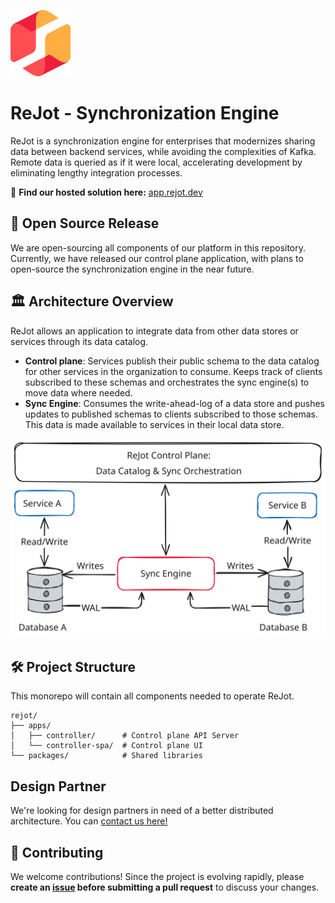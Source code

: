 ![ReJot Icon](resources/rejot-icon.png)

# ReJot - Synchronization Engine

ReJot is a synchronization engine for enterprises that modernizes sharing data between backend services, while avoiding the complexities of Kafka.
Remote data is queried as if it were local, accelerating development by eliminating lengthy integration processes.

🔗 **Find our hosted solution here:** [app.rejot.dev](https://app.rejot.dev/)

## 🚀 Open Source Release

We are open-sourcing all components of our platform in this repository. Currently, we have released our control plane application, with plans to open-source the synchronization engine in the near future.

## 🏛️ Architecture Overview

ReJot allows an application to integrate data from other data stores or services through its data catalog.

- **Control plane**: Services publish their public schema to the data catalog for other services in the organization to consume. Keeps track of clients subscribed to these schemas and orchestrates the sync engine(s) to move data where needed.
- **Sync Engine**: Consumes the write-ahead-log of a data store and pushes updates to published schemas to clients subscribed to those schemas. This data is made available to services in their local data store.

![ReJot Architecture Overview](resources/rejot-diagram.svg)

## 🛠️ Project Structure

This monorepo will contain all components needed to operate ReJot.

```
rejot/
├── apps/
│   ├── controller/      # Control plane API Server
│   └── controller-spa/  # Control plane UI
└── packages/            # Shared libraries
```

## Design Partner

We're looking for design partners in need of a better distributed architecture. You can [contact us here!](https://rejot.dev/contact)

## 🤝 Contributing

We welcome contributions! Since the project is evolving rapidly, please **create an [issue](https://github.com/rejot-dev/rejot/issues/new) before submitting a pull request** to discuss your changes.
